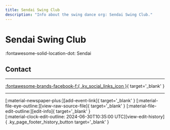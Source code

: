 ```yaml
---
title: Sendai Swing Club
description: "Info about the swing dance org: Sendai Swing Club."
---
```


# Sendai Swing Club

:fontawesome-solid-location-dot: Sendai  


## Contact


---

 [:fontawesome-brands-facebook-f:{ .ky_social_links_icon }](https://www.facebook.com/groups/160791833988109){ target='_blank' }

---

<div class="ky_page_footer" markdown>
<div class="ky_page_footer_trailing" markdown="span">
[:material-newspaper-plus:][add-event-link]{ target='_blank' }
[:material-file-eye-outline:][view-raw-source-file]{ target='_blank' }
[:material-file-edit-outline:][edit-info]{ target='_blank' }
</div>
<div class="ky_page_footer_leading" markdown="span">
[:material-clock-edit-outline: 2024-06-30T10:35:00 UTC][view-edit-history]{ .ky_page_footer_history_button target='_blank' }
</div>
</div>

[add-event-link]: https://github.com/swingdance/events/issues/new?assignees=&labels=add+event&projects=&template=02-add_entity.yml&title=%5Bja_JP%5D%20%3CName%3E&region=ja_JP&province=Sendai&city=Sendai&org_id=sendai-swing-club "Add Event"
[view-raw-source-file]: https://github.com/swingdance/orgs/blob/main/ja_JP/sendai-swing-club.json "View Raw Source File"
[edit-info]: https://github.com/swingdance/orgs/issues/new?assignees=&labels=update+org&projects=&template=03-update_entity.yml&title=%5Bja_JP%5D%20Sendai%20Swing%20Club&region=ja_JP&id=sendai-swing-club&name=Sendai%20Swing%20Club "Edit Info"

[view-edit-history]: https://github.com/swingdance/orgs/commits/main/ja_JP/sendai-swing-club.json "View Edit History"
